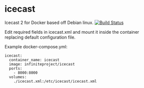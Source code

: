 # icecast
Icecast 2 for Docker based off Debian linux. [![Build Status](https://travis-ci.org/infiniteproject/icecast.svg?branch=master)](https://travis-ci.org/infiniteproject/icecast)

Edit required fields in icecast.xml and mount it inside the container replacing default configuration file.

Example docker-compose.yml:
```
icecast:
  container_name: icecast
  image: infiniteproject/icecast
  ports:
    - 8000:8000
  volumes:
    ./icecast.xml:/etc/icecast/icecast.xml
```
